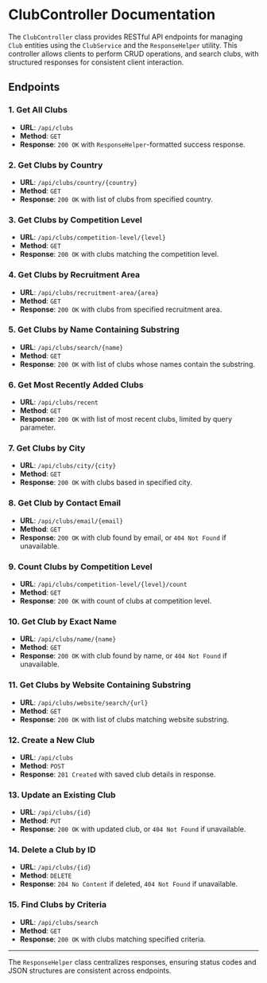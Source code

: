 # ClubController Documentation

The `ClubController` class provides RESTful API endpoints for managing `Club` entities using the `ClubService` and the `ResponseHelper` utility. This controller allows clients to perform CRUD operations, and search clubs, with structured responses for consistent client interaction.

## Endpoints

### 1. **Get All Clubs**
- **URL**: `/api/clubs`
- **Method**: `GET`
- **Response**: `200 OK` with `ResponseHelper`-formatted success response.

### 2. **Get Clubs by Country**
- **URL**: `/api/clubs/country/{country}`
- **Method**: `GET`
- **Response**: `200 OK` with list of clubs from specified country.

### 3. **Get Clubs by Competition Level**
- **URL**: `/api/clubs/competition-level/{level}`
- **Method**: `GET`
- **Response**: `200 OK` with clubs matching the competition level.

### 4. **Get Clubs by Recruitment Area**
- **URL**: `/api/clubs/recruitment-area/{area}`
- **Method**: `GET`
- **Response**: `200 OK` with clubs from specified recruitment area.

### 5. **Get Clubs by Name Containing Substring**
- **URL**: `/api/clubs/search/{name}`
- **Method**: `GET`
- **Response**: `200 OK` with list of clubs whose names contain the substring.

### 6. **Get Most Recently Added Clubs**
- **URL**: `/api/clubs/recent`
- **Method**: `GET`
- **Response**: `200 OK` with list of most recent clubs, limited by query parameter.

### 7. **Get Clubs by City**
- **URL**: `/api/clubs/city/{city}`
- **Method**: `GET`
- **Response**: `200 OK` with clubs based in specified city.

### 8. **Get Club by Contact Email**
- **URL**: `/api/clubs/email/{email}`
- **Method**: `GET`
- **Response**: `200 OK` with club found by email, or `404 Not Found` if unavailable.

### 9. **Count Clubs by Competition Level**
- **URL**: `/api/clubs/competition-level/{level}/count`
- **Method**: `GET`
- **Response**: `200 OK` with count of clubs at competition level.

### 10. **Get Club by Exact Name**
- **URL**: `/api/clubs/name/{name}`
- **Method**: `GET`
- **Response**: `200 OK` with club found by name, or `404 Not Found` if unavailable.

### 11. **Get Clubs by Website Containing Substring**
- **URL**: `/api/clubs/website/search/{url}`
- **Method**: `GET`
- **Response**: `200 OK` with list of clubs matching website substring.

### 12. **Create a New Club**
- **URL**: `/api/clubs`
- **Method**: `POST`
- **Response**: `201 Created` with saved club details in response.

### 13. **Update an Existing Club**
- **URL**: `/api/clubs/{id}`
- **Method**: `PUT`
- **Response**: `200 OK` with updated club, or `404 Not Found` if unavailable.

### 14. **Delete a Club by ID**
- **URL**: `/api/clubs/{id}`
- **Method**: `DELETE`
- **Response**: `204 No Content` if deleted, `404 Not Found` if unavailable.

### 15. **Find Clubs by Criteria**
- **URL**: `/api/clubs/search`
- **Method**: `GET`
- **Response**: `200 OK` with clubs matching specified criteria.

---

The `ResponseHelper` class centralizes responses, ensuring status codes and JSON structures are consistent across endpoints.

